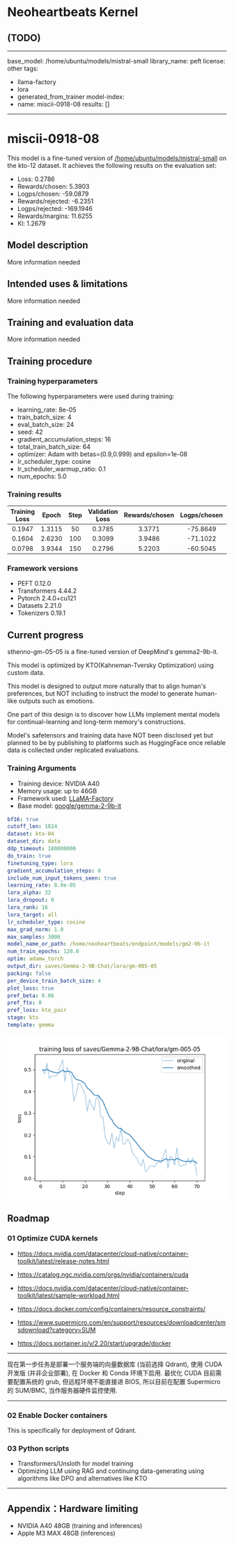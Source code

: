 # Neoheartbeats Kernel

## (TODO)

---
base_model: /home/ubuntu/models/mistral-small
library_name: peft
license: other
tags:
- llama-factory
- lora
- generated_from_trainer
model-index:
- name: miscii-0918-08
  results: []
---

<!-- This model card has been generated automatically according to the information the Trainer had access to. You
should probably proofread and complete it, then remove this comment. -->

# miscii-0918-08

This model is a fine-tuned version of [/home/ubuntu/models/mistral-small](https://huggingface.co//home/ubuntu/models/mistral-small) on the kto-12 dataset.
It achieves the following results on the evaluation set:
- Loss: 0.2786
- Rewards/chosen: 5.3903
- Logps/chosen: -59.0879
- Rewards/rejected: -6.2351
- Logps/rejected: -169.1946
- Rewards/margins: 11.6255
- Kl: 1.2679

## Model description

More information needed

## Intended uses & limitations

More information needed

## Training and evaluation data

More information needed

## Training procedure

### Training hyperparameters

The following hyperparameters were used during training:
- learning_rate: 8e-05
- train_batch_size: 4
- eval_batch_size: 24
- seed: 42
- gradient_accumulation_steps: 16
- total_train_batch_size: 64
- optimizer: Adam with betas=(0.9,0.999) and epsilon=1e-08
- lr_scheduler_type: cosine
- lr_scheduler_warmup_ratio: 0.1
- num_epochs: 5.0

### Training results

| Training Loss | Epoch  | Step | Validation Loss | Rewards/chosen | Logps/chosen | Rewards/rejected | Logps/rejected | Rewards/margins | Kl     |
|:-------------:|:------:|:----:|:---------------:|:--------------:|:------------:|:----------------:|:--------------:|:---------------:|:------:|
| 0.1947        | 1.3115 | 50   | 0.3785          | 3.3771         | -75.8649     | -2.4241          | -137.4358      | 5.8012          | 0.0    |
| 0.1604        | 2.6230 | 100  | 0.3099          | 3.9486         | -71.1022     | -6.3713          | -170.3293      | 10.3199         | 0.1090 |
| 0.0798        | 3.9344 | 150  | 0.2796          | 5.2203         | -60.5045     | -6.5271          | -171.6276      | 11.7474         | 1.1228 |


### Framework versions

- PEFT 0.12.0
- Transformers 4.44.2
- Pytorch 2.4.0+cu121
- Datasets 2.21.0
- Tokenizers 0.19.1

## Current progress

sthenno-gm-05-05 is a fine-tuned version of DeepMind's gemma2-9b-it.

This model is optimized by KTO(Kahneman-Tversky Optimization) using custom data.

This model is designed to output more naturally that to align human's preferences,
but NOT including to instruct the model to generate human-like outputs such as emotions.

One part of this design is to discover how LLMs implement mental models for
continual-learning and long-term memory's constructions.

Model's safetensors and training data have NOT been disclosed yet but planned to be by
publishing to platforms such as HuggingFace once reliable data is collected under
replicated evaluations.

### Training Arguments

- Training device: NVIDIA A40
- Memory usage: up to 46GB
- Framework used: [LLaMA-Factory](https://github.com/hiyouga/LLaMA-Factory)
- Base model: [google/gemma-2-9b-it](https://huggingface.co/google/gemma-2-9b-it)

```yaml
bf16: true
cutoff_len: 1024
dataset: kto-04
dataset_dir: data
ddp_timeout: 180000000
do_train: true
finetuning_type: lora
gradient_accumulation_steps: 8
include_num_input_tokens_seen: true
learning_rate: 8.0e-05
lora_alpha: 32
lora_dropout: 0
lora_rank: 16
lora_target: all
lr_scheduler_type: cosine
max_grad_norm: 1.0
max_samples: 3000
model_name_or_path: /home/neoheartbeats/endpoint/models/gm2-9b-it
num_train_epochs: 120.0
optim: adamw_torch
output_dir: saves/Gemma-2-9B-Chat/lora/gm-005-05
packing: false
per_device_train_batch_size: 4
plot_loss: true
pref_beta: 0.06
pref_ftx: 0
pref_loss: kto_pair
stage: kto
template: gemma
```

![training_loss](./images/training_loss.png)

## Roadmap
### 01 Optimize CUDA kernels

- https://docs.nvidia.com/datacenter/cloud-native/container-toolkit/latest/release-notes.html

- https://catalog.ngc.nvidia.com/orgs/nvidia/containers/cuda

- https://docs.nvidia.com/datacenter/cloud-native/container-toolkit/latest/sample-workload.html

- https://docs.docker.com/config/containers/resource_constraints/

- https://www.supermicro.com/en/support/resources/downloadcenter/smsdownload?category=SUM

- https://docs.portainer.io/v/2.20/start/upgrade/docker

---

现在第一步任务是部署一个服务端的向量数据库 (当前选择 Qdrant),
使用 CUDA 开发版 (并非企业部署), 在 Docker 和 Conda 环境下启用.
最优化 CUDA 目前需要配置系统的 grub, 但远程环境不能直接进 BIOS,
所以目前在配置 Supermicro 的 SUM/BMC, 当作服务器硬件监控使用.

---

### 02 Enable Docker containers

This is specifically for deployment of Qdrant.

### 03 Python scripts

- Transformers/Unsloth for model training
- Optimizing LLM using RAG and continuing data-generating using algorithms like DPO and
alternatives like KTO

---

## Appendix：Hardware limiting

- NVIDIA A40 48GB (training and inferences)
- Apple M3 MAX 48GB (inferences)
